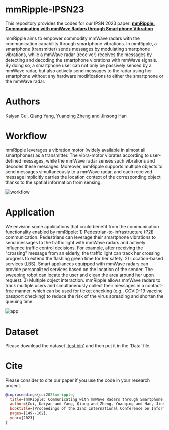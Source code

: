 # mmRipple-IPSN23

This repository provides the codes for our IPSN 2023 paper: 
[**mmRipple: Communicating with mmWave Radars through Smartphone Vibration**](https://dl.acm.org/doi/abs/10.1145/3583120.3586956)

mmRipple aims to empower commodity mmWave radars with the communication capability through smartphone vibrations. In mmRipple, a smartphone (transmitter) sends messages by modulating smartphone vibrations, while a mmWave radar (receiver) receives the messages by detecting and decoding the smartphone vibrations with mmWave signals. By doing so, a smartphone user can not only be passively sensed by a mmWave radar, but also actively send messages to the radar using her smartphone without any hardware modifications to either the smartphone or the mmWave radar.

# Authors
Kaiyan Cui, Qiang Yang, [Yuanqing Zheng](https://www4.comp.polyu.edu.hk/~csyqzheng/) and Jinsong Han

# Workflow
mmRipple leverages a vibration motor (widely available in almost all smartphones) as a transmitter. The vibra-motor vibrates according to user-defined messages, while the mmWave radar senses such vibrations and decodes these messages. Moreover, mmRipple supports multiple objects to send messages simultaneously to a mmWave radar, and each received message implicitly carries the location context of the corresponding object thanks to the spatial information from sensing.

![workflow](https://github.com/Kelly-CUI/mmRipple-IPSN23/assets/77531118/0eba338c-432e-422f-865f-fc90f572fc07)



# Application
We envision some applications that could benefit from the communication functionality enabled by mmRipple: 1) Pedestrian-to-infrastructure (P2I) communication. Pedestrians can leverage their smartphone vibrations to send messages to the traffic light with mmWave radars and actively influence traffic control decisions. For example, after receiving the "crossing" message from an elderly, the traffic light can track her crossing progress to extend the flashing green time for her safety. 2) Location-based services (LBS). Smart appliances equipped with mmWave radars can provide personalized services based on the location of the sender. The sweeping robot can locate the user and clean the area around her upon request. 3) Multiple object interaction. mmRipple allows mmWave radars to track multiple users and simultaneously collect their messages in a contact-free manner, which can be used for ticket checking (e.g., COVID-19 vaccine passport checking) to reduce the risk of the virus spreading and shorten the queuing time.

![app](https://github.com/Kelly-CUI/mmRipple-IPSN23/assets/77531118/d2a32fed-cdc5-4773-a986-3e2277d5daee)

# Dataset
Please download the dataset ['test.bin'](https://drive.google.com/file/d/1oETuszpPbCQH9WjFLQ_n-T0qpOwHcuen/view?usp=drive_link) and then put it in the 'Data' file.

# Cite
Please consider to cite our paper if you use the code in your research project.
```bibtex
@inproceedings{cui2023mmripple,
  title={mmRipple: Communicating with mmWave Radars through Smartphone Vibration},
  author={Cui, Kaiyan and Yang, Qiang and Zheng, Yuanqing and Han, Jinsong},
  booktitle={Proceedings of the 22nd International Conference on Information Processing in Sensor Networks (IPSN)},
  pages={149--162},
  year={2023}
}
```
